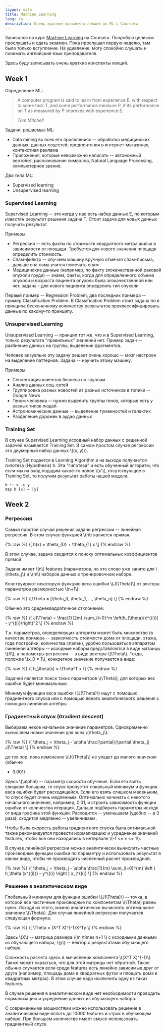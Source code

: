 ```yaml
---
layout: math
title: Machine Learning
lang: ru
description: Очень краткие конспекты лекций по ML с Coursera
---
```


Записался на курс [Machine Learning][1] на Coursera. Попробую целиком
прослушать и сдать экзамен. Пока прослушал первую неделю, там было только
вступление. На удивление, могу спокойно слушать и понимать английский язык
преподавателя.

Здесь буду записывать очень краткие конспекты лекций.

## Week 1

Определение ML:

> A computer program is said to learn from experience E, with respect to some
> task T, and some performance measure P, if its performance on T as measured
> by P improves with experience E.
>
> _Tom Mitchell_

Задачи, решаемые ML:

* Data mining во всех его проявлениях -- обработка медицинских данных, данных
  соцсетей, предпочтения в интернет-магазинах, контекстная реклама
* Приложения, которые невозможно написать -- автономный вертолет, распознование
  символов, Natural Language Processing, компьютерное зрение.

Два типа ML:

* Supervised learning
* Unsupervised learning

### Supervised Learning

Supervised Learning -- это когда у нас есть набор данных E, по которым
_известен_ результат решения задачи T. Стоит задача для _новых_ данных получить
результат.

Примеры:

* Регрессия -- есть факты по стоимости квадратного метра жилья в зависимости от
  площади. Требуется для нового значения площади определить стоимость.
* Спам-фильтр -- обучаем машину вручную отмечая спам-письма, дальше она сама
  учится помечать спам
* Медицинские данные (например, по факту злокачественной раковой опухоли груди)
  -- знаем, факты, когда для определенного объема опухоли и возраста пациента
  опухоль была злокачественной или нет, задача - для нового пациента определить
  тип опухоли

Первый пример -- Regression Problem, два последних примера -- пример
Classification Problem. В Classification Problem стоит задача по _в принципе
бесконечному_ количеству результатов проклассифицировать данные по какому-то
принципу.

### Unsupervised Learning

Unsupervised Learning -- принцип тот же, что и в Supervised Learning, только
результата "правильных" значений нет. Пример задач -- разбиение данных на
группы, выделение фрагментов.

Человек визуально эту задачу решает очень хорошо -- мозг настроен на выделение
паттернов. Задача -- научить этому машину.

Примеры:

* Сегментация клиентов бизнеса по группам
* Анализ данных соц. сетей
* Группировка разных новостей из разных источников в топики -- Google News
* Геном человека -- нужно выделить группы генов, которые есть у разных типов
  людей
* Астрономические данные -- выделение туманностей и галактик
* Разделение дорожек в аудио данных


### Training Set

В случае Supervised Learning исходный набор данных с решенной задачей
называется Training Set. В самом простом случае регрессии это двумерный набор
данных \\((x, y)\\).

Training Set подается в Learning Algorithm и на выходе получается гипотеза
(Hypothesis) h. Эта "гипотеза" и есть обученный алгоритм, что если мы на вход
подадим какое-то новое \\(x'\\), отсутствующее в Training Set, то получим
результат работы нашей модели.

    h :: x -> y
    map h [x] = [y]

## Week 2

### Регрессия

Самый простой случай решения задачи регрессии -- линейная регрессия. В этом
случае функцией \\(h\\) является прямая.

<div>
{% raw %}
\[ h(x) = \theta_{0} + \theta_{1} x \]
{% endraw %}
</div>

В этом случае, задача сводится к поиску оптимальных коэффициентов прямой.

Задача имеет \\(n\\) features (параметров, но это слово уже занято для
\\(\theta_j\\) и \\(m\\) наборов данных в тренировочном наборе.

Конструируют некоторую функцию веса ошибки \\(J(\Theta)\\) от вектора
параметров размерностью \\(n+1\\):

<div>
{% raw %}
\[\Theta = [\theta_0, \theta_1, ..., \theta_n] \]
{% endraw %}
</div>

Обычно это среднеквадратичное отклонение:

<div>
{% raw %}
\[ J(\Theta) = \frac{1}{2m} \sum_{i=0}^m \left(h_{\theta}(x^{(i)}) - y^{(i)}\right)^2 \]
{% endraw %}
</div>

Т.к. параметров, определяющих алгоритм может быть множество (в качестве примера
-- зависимость стоимости дома от площади, этажа, года постройки, количества
спален), удобно пользоваться аппаратом линейной алгебры -- исходные наборы
представляются в виде матрицы \\(X\\), а параметры регрессии -- в виде вектора
\\(\Theta\\). Тогда, положив \\(x_0 = 1\\), конкретное значение получается в
виде:

<div>
{% raw %}
\[ h_\theta(x) = \Theta^T x \]
{% endraw %}
</div>


Задачей является поиск таких параметров \\(\Theta\\), для которых вес ошибки
будет минимальным.

Минимум функции веса ошибки \\(J(\Theta)\\) ищут с помощью градиентного спуска
или с помощью явного аналитического решения с помощью линейной алгебры.

### Градиентный спуск (Gradient descent)

Выбираем некое начальное значение параметров. Одновременно вычисляем новые
значения для всех \\(\theta_j\\):

<div>
{% raw %}
\[ \theta_j = \theta_j - \alpha \frac{\partial}{\partial \theta_j} J(\Theta) \]
{% endraw %}
</div>

до тех пор, пока изменение \\(J(\Theta)\\) не упадет до малого значения (обычно
- 0.001).

Здесь \\(\alpha\\) -- параметр скорости обучения. Если его взять слишком
большим, то спуск пропустит локальный минимум и функция веса ошибки будет
расходящейся. Если его взять слишком маленьким, то спуск будет очень медленным.
Оптимально начинать с некотого начального значения, например, 0.01, и строить
зависимость функции ошибки от количества итерация. Дальше подбирать параметры
исходя от вида графика этой функции. Расходится -- уменьшаем (удобно -- в 3
раза), сходится медленно -- увеличиваем.

Чтобы была скорость работы градиентного спуска была оптимальной также
рекомендуется провести нормализацию и усреднение значений features, чтобы все
они находились в интервале \\(-1 <= x <= 1\\).

В случае линейной регрессии можно аналитически вычислить частные производные
функции ошибки по параметру и использовать результат в явном виде, чтобы не
производить численный расчет производной.

<div>
{% raw %}
\[ \theta_j = \theta_j - \alpha \frac{1}{m} \sum_{i=0}^{m} \left ( h_\theta (x^{(i)}) - y^{(i)} \right ) x_j^{(i)} \]
{% endraw %}
</div>

### Решение в аналитическом виде

Глобальный минимум для функции ошибки \\(J(\Theta)\\) -- точка, в которой все
частичные производные по компонентам \\(\Theta\\) равны нулю. Исходя из этого,
можно аналитически вычислить оптимальное значение \\(\Theta\\). Для случая
линейной регрессии получается следующая формула:

<div>
{% raw %}
\[ \Theta = (X^T X)^{-1}X^Ty \]
{% endraw %}
</div>

Здесь \\(X\\) -- матрица размера \\(m \times n+1 \\) с исходными данными из
обучающего набора, \\(y\\) -- вектор с результатами обучающего набора.

Сложность расчета здесь в вычислении компонента \\((X^T X)^{-1}\\). Также может
оказаться, что для этой матрицы нет обратной. Такое обычно случается если среди
features есть линейно зависимые друг от друга (например, площадь дома в
квадратных футах и площать дома в квадратных метрах). В этом случае надо
исключить одну из таких features.

В случае решения в аналитическом виде нет необходимости проводить нормализацию и
усреднение данных из обучающего набора.

С современными мощностями можно использовать решение в аналитическом виде вплоть
до 10000 features и строк в обучающем наборе. При большем количестве имеет смысл
использовать градиентный спуск.


[1]: https://www.coursera.org/course/ml
